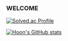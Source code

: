 ### WELCOME ###

[![Solved.ac Profile](http://mazassumnida.wtf/api/generate_badge?boj=Hoon_Code)](https://solved.ac/Hoon_Code)



[![Hoon's GitHub stats](https://github-readme-stats.vercel.app/api?username=Hoon-Code&show_icons=true&theme=ambient_gradient&count_private=true)](https://github.com/Hoon-Code/github-readme-stats)

